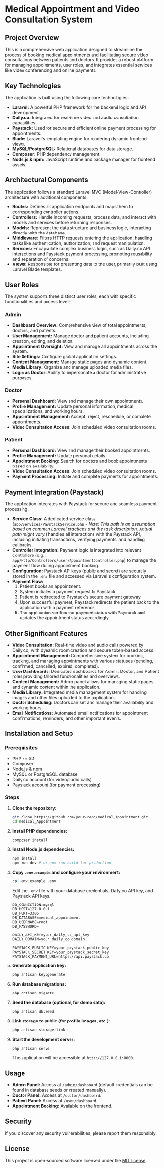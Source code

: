 # Medical Appointment and Video Consultation System

## Project Overview
This is a comprehensive web application designed to streamline the process of booking medical appointments and facilitating secure video consultations between patients and doctors. It provides a robust platform for managing appointments, user roles, and integrates essential services like video conferencing and online payments.

## Key Technologies
The application is built using the following core technologies:
*   **Laravel:** A powerful PHP framework for the backend logic and API development.
*   **Daily.co:** Integrated for real-time video and audio consultation capabilities.
*   **Paystack:** Used for secure and efficient online payment processing for appointments.
*   **Blade:** Laravel's templating engine for rendering dynamic frontend views.
*   **MySQL/PostgreSQL:** Relational databases for data storage.
*   **Composer:** PHP dependency management.
*   **Node.js & npm:** JavaScript runtime and package manager for frontend assets.

## Architectural Components
The application follows a standard Laravel MVC (Model-View-Controller) architecture with additional components:
*   **Routes:** Defines all application endpoints and maps them to corresponding controller actions.
*   **Controllers:** Handle incoming requests, process data, and interact with models and services before returning responses.
*   **Models:** Represent the data structure and business logic, interacting directly with the database.
*   **Middleware:** Filters HTTP requests entering the application, handling tasks like authentication, authorization, and request manipulation.
*   **Services:** Encapsulate complex business logic, such as Daily.co API interactions and Paystack payment processing, promoting reusability and separation of concerns.
*   **Views:** Responsible for presenting data to the user, primarily built using Laravel Blade templates.

## User Roles
The system supports three distinct user roles, each with specific functionalities and access levels:

### Admin
*   **Dashboard Overview:** Comprehensive view of total appointments, doctors, and patients.
*   **User Management:** Manage doctor and patient accounts, including creation, editing, and deletion.
*   **Appointment Oversight:** View and manage all appointments across the system.
*   **Site Settings:** Configure global application settings.
*   **Content Management:** Manage static pages and dynamic content.
*   **Media Library:** Organize and manage uploaded media files.
*   **Login as Doctor:** Ability to impersonate a doctor for administrative purposes.

### Doctor
*   **Personal Dashboard:** View and manage their own appointments.
*   **Profile Management:** Update personal information, medical specializations, and working hours.
*   **Appointment Management:** Accept, reject, reschedule, or complete appointments.
*   **Video Consultation Access:** Join scheduled video consultation rooms.

### Patient
*   **Personal Dashboard:** View and manage their booked appointments.
*   **Profile Management:** Update personal details.
*   **Appointment Booking:** Search for doctors and book appointments based on availability.
*   **Video Consultation Access:** Join scheduled video consultation rooms.
*   **Payment Processing:** Initiate and complete payments for appointments.

## Payment Integration (Paystack)
The application integrates with Paystack for secure and seamless payment processing.
*   **Service Class:** A dedicated service class (`app/Services/PaystackService.php` - *Note: This path is an assumption based on common Laravel practices and the task description. Actual path might vary.*) handles all interactions with the Paystack API, including initiating transactions, verifying payments, and handling callbacks.
*   **Controller Integration:** Payment logic is integrated into relevant controllers (e.g., `app/Http/Controllers/user/AppointmentController.php`) to manage the payment flow during appointment booking.
*   **Configuration:** Paystack API keys (public and secret) are securely stored in the `.env` file and accessed via Laravel's configuration system.
*   **Payment Flow:**
    1.  Patient books an appointment.
    2.  System initiates a payment request to Paystack.
    3.  Patient is redirected to Paystack's secure payment gateway.
    4.  Upon successful payment, Paystack redirects the patient back to the application with a payment reference.
    5.  The application verifies the payment status with Paystack and updates the appointment status accordingly.

## Other Significant Features
*   **Video Consultation:** Real-time video and audio calls powered by Daily.co, with dynamic room creation and secure token-based access.
*   **Appointment Management:** Comprehensive system for booking, tracking, and managing appointments with various statuses (pending, confirmed, cancelled, expired, completed).
*   **User Dashboards:** Dedicated dashboards for Admin, Doctor, and Patient roles providing tailored functionalities and overviews.
*   **Content Management:** Admin panel allows for managing static pages and dynamic content within the application.
*   **Media Library:** Integrated media management system for handling images and other files uploaded to the application.
*   **Doctor Scheduling:** Doctors can set and manage their availability and working hours.
*   **Email Notifications:** Automated email notifications for appointment confirmations, reminders, and other important events.

## Installation and Setup

### Prerequisites
*   PHP >= 8.1
*   Composer
*   Node.js & npm
*   MySQL or PostgreSQL database
*   Daily.co account (for video/audio calls)
*   Paystack account (for payment processing)

### Steps
1.  **Clone the repository:**
    ```bash
    git clone https://github.com/your-repo/medical_Appointment.git
    cd medical_Appointment
    ```
2.  **Install PHP dependencies:**
    ```bash
    composer install
    ```
3.  **Install Node.js dependencies:**
    ```bash
    npm install
    npm run dev # or npm run build for production
    ```
4.  **Copy `.env.example` and configure your environment:**
    ```bash
    cp .env.example .env
    ```
    Edit the `.env` file with your database credentials, Daily.co API key, and Paystack API keys.
    ```dotenv
    DB_CONNECTION=mysql
    DB_HOST=127.0.0.1
    DB_PORT=3306
    DB_DATABASE=medical_appointment
    DB_USERNAME=root
    DB_PASSWORD=

    DAILY_API_KEY=your_daily_co_api_key
    DAILY_DOMAIN=your_daily_co_domain

    PAYSTACK_PUBLIC_KEY=your_paystack_public_key
    PAYSTACK_SECRET_KEY=your_paystack_secret_key
    PAYSTACK_PAYMENT_URL=https://api.paystack.co
    ```
5.  **Generate application key:**
    ```bash
    php artisan key:generate
    ```
6.  **Run database migrations:**
    ```bash
    php artisan migrate
    ```
7.  **Seed the database (optional, for demo data):**
    ```bash
    php artisan db:seed
    ```
8.  **Link storage to public (for profile images, etc.):**
    ```bash
    php artisan storage:link
    ```
9.  **Start the development server:**
    ```bash
    php artisan serve
    ```
    The application will be accessible at `http://127.0.0.1:8000`.

## Usage
*   **Admin Panel:** Access at `/admin/dashboard` (default credentials can be found in database seeds or created manually).
*   **Doctor Panel:** Access at `/doctor/dashboard`.
*   **Patient Panel:** Access at `/user/dashboard`.
*   **Appointment Booking:** Available on the frontend.

## Security
If you discover any security vulnerabilities, please report them responsibly.

## License
This project is open-sourced software licensed under the [MIT license](https://opensource.org/licenses/MIT).
